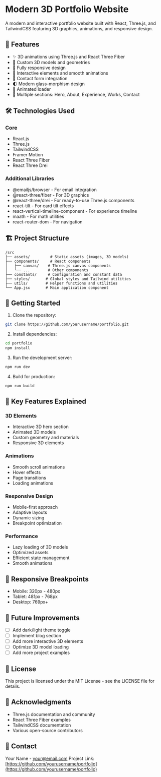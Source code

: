 # Modern 3D Portfolio Website

A modern and interactive portfolio website built with React, Three.js, and TailwindCSS featuring 3D graphics, animations, and responsive design.

## 🚀 Features

- ✨ 3D animations using Three.js and React Three Fiber
- 🎨 Custom 3D models and geometries
- 📱 Fully responsive design
- 🌟 Interactive elements and smooth animations
- 🎯 Contact form integration
- 🌓 Modern glass-morphism design
- 🔄 Animated loader
- 📑 Multiple sections: Hero, About, Experience, Works, Contact

## 🛠️ Technologies Used

### Core

- React.js
- Three.js
- TailwindCSS
- Framer Motion
- React Three Fiber
- React Three Drei

### Additional Libraries

- @emailjs/browser - For email integration
- @react-three/fiber - For 3D graphics
- @react-three/drei - For ready-to-use Three.js components
- react-tilt - For card tilt effects
- react-vertical-timeline-component - For experience timeline
- maath - For math utilities
- react-router-dom - For navigation

## 🏗️ Project Structure

```
/src
├── assets/         # Static assets (images, 3D models)
├── components/     # React components
│   ├── canvas/    # Three.js canvas components
│   └── ...        # Other components
├── constants/     # Configuration and constant data
├── styles/       # Global styles and Tailwind utilities
├── utils/        # Helper functions and utilities
└── App.jsx       # Main application component
```

## 🚀 Getting Started

1. Clone the repository:

```bash
git clone https://github.com/yourusername/portfolio.git
```

2. Install dependencies:

```bash
cd portfolio
npm install
```

3. Run the development server:

```bash
npm run dev
```

4. Build for production:

```bash
npm run build
```

## 🎨 Key Features Explained

### 3D Elements

- Interactive 3D hero section
- Animated 3D models
- Custom geometry and materials
- Responsive 3D elements

### Animations

- Smooth scroll animations
- Hover effects
- Page transitions
- Loading animations

### Responsive Design

- Mobile-first approach
- Adaptive layouts
- Dynamic sizing
- Breakpoint optimization

### Performance

- Lazy loading of 3D models
- Optimized assets
- Efficient state management
- Smooth animations

## 📱 Responsive Breakpoints

- Mobile: 320px - 480px
- Tablet: 481px - 768px
- Desktop: 769px+

## 🎯 Future Improvements

- [ ] Add dark/light theme toggle
- [ ] Implement blog section
- [ ] Add more interactive 3D elements
- [ ] Optimize 3D model loading
- [ ] Add more project examples

## 📄 License

This project is licensed under the MIT License - see the LICENSE file for details.

## 🙏 Acknowledgments

- Three.js documentation and community
- React Three Fiber examples
- TailwindCSS documentation
- Various open-source contributors

## 📧 Contact

Your Name - [your@email.com](mailto:your@email.com)
Project Link: [https://github.com/yourusername/portfolio](https://github.com/yourusername/portfolio)
